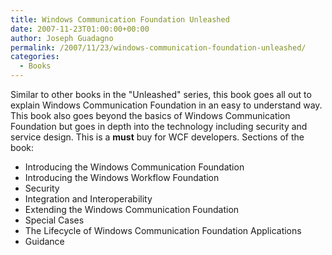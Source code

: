 ```yaml
---
title: Windows Communication Foundation Unleashed
date: 2007-11-23T01:00:00+00:00
author: Joseph Guadagno
permalink: /2007/11/23/windows-communication-foundation-unleashed/
categories:
  - Books
---
```

Similar to other books in the "Unleashed" series, this book goes all out to explain Windows Communication Foundation in an easy to understand way. This book also goes beyond the basics of Windows Communication Foundation but goes in depth into the technology including security and service design. This is a **must** buy for WCF developers. Sections of the book:

* Introducing the Windows Communication Foundation
* Introducing the Windows Workflow Foundation
* Security
* Integration and Interoperability
* Extending the Windows Communication Foundation
* Special Cases
* The Lifecycle of Windows Communication Foundation Applications
* Guidance